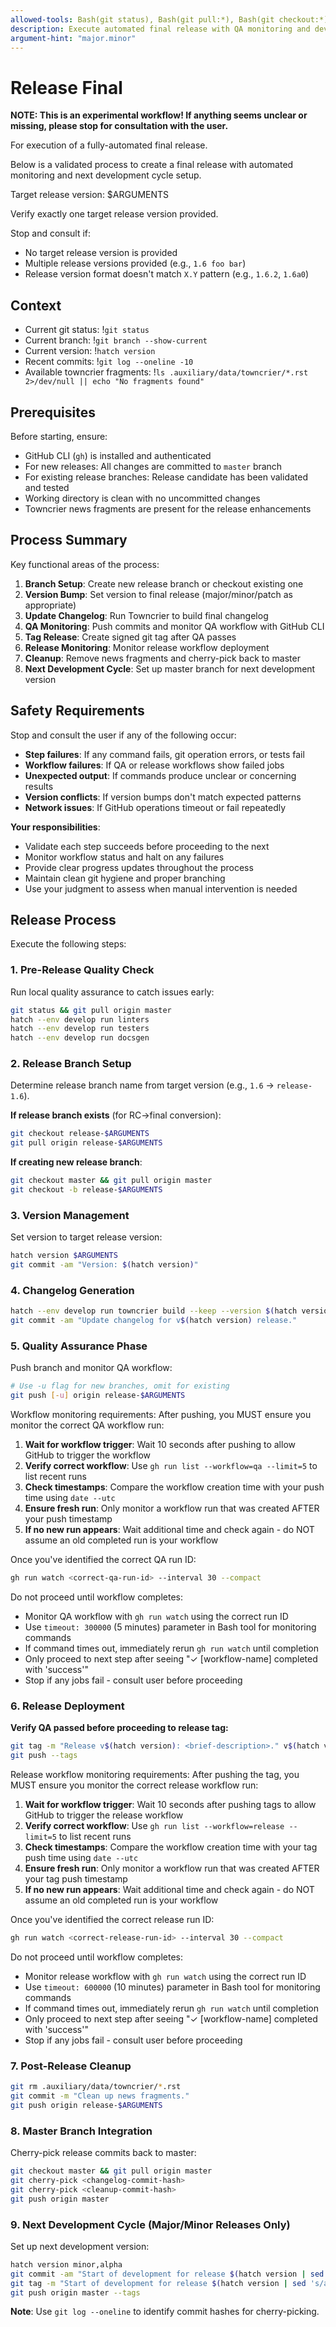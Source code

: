 ```yaml
---
allowed-tools: Bash(git status), Bash(git pull:*), Bash(git checkout:*), Bash(git add:*), Bash(git commit:*), Bash(git tag:*), Bash(git rm:*), Bash(git cherry-pick:*), Bash(git log:*), Bash(git branch:*), Bash(gh run list:*), Bash(gh run watch:*), Bash(hatch version:*), Bash(hatch --env develop run:*), Bash(echo:*), Bash(ls:*), Bash(grep:*), LS, Read
description: Execute automated final release with QA monitoring and development cycle setup
argument-hint: "major.minor"
---
```


# Release Final

**NOTE: This is an experimental workflow! If anything seems unclear or missing,
please stop for consultation with the user.**

For execution of a fully-automated final release.

Below is a validated process to create a final release with automated
monitoring and next development cycle setup.

Target release version: $ARGUMENTS

Verify exactly one target release version provided.

Stop and consult if:
- No target release version is provided
- Multiple release versions provided (e.g., `1.6 foo bar`)
- Release version format doesn't match `X.Y` pattern (e.g., `1.6.2`, `1.6a0`)

## Context

- Current git status: !`git status`
- Current branch: !`git branch --show-current`
- Current version: !`hatch version`
- Recent commits: !`git log --oneline -10`
- Available towncrier fragments: !`ls .auxiliary/data/towncrier/*.rst 2>/dev/null || echo "No fragments found"`

## Prerequisites

Before starting, ensure:
- GitHub CLI (`gh`) is installed and authenticated
- For new releases: All changes are committed to `master` branch
- For existing release branches: Release candidate has been validated and tested
- Working directory is clean with no uncommitted changes
- Towncrier news fragments are present for the release enhancements

## Process Summary

Key functional areas of the process:

1. **Branch Setup**: Create new release branch or checkout existing one
2. **Version Bump**: Set version to final release (major/minor/patch as appropriate)
3. **Update Changelog**: Run Towncrier to build final changelog
4. **QA Monitoring**: Push commits and monitor QA workflow with GitHub CLI
5. **Tag Release**: Create signed git tag after QA passes
6. **Release Monitoring**: Monitor release workflow deployment
7. **Cleanup**: Remove news fragments and cherry-pick back to master
8. **Next Development Cycle**: Set up master branch for next development version

## Safety Requirements

Stop and consult the user if any of the following occur:

- **Step failures**: If any command fails, git operation errors, or tests fail
- **Workflow failures**: If QA or release workflows show failed jobs
- **Unexpected output**: If commands produce unclear or concerning results
- **Version conflicts**: If version bumps don't match expected patterns
- **Network issues**: If GitHub operations timeout or fail repeatedly

**Your responsibilities**:
- Validate each step succeeds before proceeding to the next
- Monitor workflow status and halt on any failures
- Provide clear progress updates throughout the process
- Maintain clean git hygiene and proper branching
- Use your judgment to assess when manual intervention is needed

## Release Process

Execute the following steps:

### 1. Pre-Release Quality Check
Run local quality assurance to catch issues early:
```bash
git status && git pull origin master
hatch --env develop run linters
hatch --env develop run testers
hatch --env develop run docsgen
```

### 2. Release Branch Setup
Determine release branch name from target version (e.g., `1.6` → `release-1.6`).

**If release branch exists** (for RC→final conversion):
```bash
git checkout release-$ARGUMENTS
git pull origin release-$ARGUMENTS
```

**If creating new release branch**:
```bash
git checkout master && git pull origin master
git checkout -b release-$ARGUMENTS
```

### 3. Version Management
Set version to target release version:
```bash
hatch version $ARGUMENTS
git commit -am "Version: $(hatch version)"
```

### 4. Changelog Generation
```bash
hatch --env develop run towncrier build --keep --version $(hatch version)
git commit -am "Update changelog for v$(hatch version) release."
```

### 5. Quality Assurance Phase
Push branch and monitor QA workflow:
```bash
# Use -u flag for new branches, omit for existing
git push [-u] origin release-$ARGUMENTS
```

Workflow monitoring requirements:
After pushing, you MUST ensure you monitor the correct QA workflow run:

1. **Wait for workflow trigger**: Wait 10 seconds after pushing to allow GitHub to trigger the workflow
2. **Verify correct workflow**: Use `gh run list --workflow=qa --limit=5` to list recent runs
3. **Check timestamps**: Compare the workflow creation time with your push time using `date --utc`
4. **Ensure fresh run**: Only monitor a workflow run that was created AFTER your push timestamp
5. **If no new run appears**: Wait additional time and check again - do NOT assume an old completed run is your workflow

Once you've identified the correct QA run ID:
```bash
gh run watch <correct-qa-run-id> --interval 30 --compact
```

Do not proceed until workflow completes:
- Monitor QA workflow with `gh run watch` using the correct run ID
- Use `timeout: 300000` (5 minutes) parameter in Bash tool for monitoring commands
- If command times out, immediately rerun `gh run watch` until completion
- Only proceed to next step after seeing "✓ [workflow-name] completed with 'success'"
- Stop if any jobs fail - consult user before proceeding

### 6. Release Deployment
**Verify QA passed before proceeding to release tag:**
```bash
git tag -m "Release v$(hatch version): <brief-description>." v$(hatch version)
git push --tags
```

Release workflow monitoring requirements:
After pushing the tag, you MUST ensure you monitor the correct release workflow run:

1. **Wait for workflow trigger**: Wait 10 seconds after pushing tags to allow GitHub to trigger the release workflow
2. **Verify correct workflow**: Use `gh run list --workflow=release --limit=5` to list recent runs
3. **Check timestamps**: Compare the workflow creation time with your tag push time using `date --utc`
4. **Ensure fresh run**: Only monitor a workflow run that was created AFTER your tag push timestamp
5. **If no new run appears**: Wait additional time and check again - do NOT assume an old completed run is your workflow

Once you've identified the correct release run ID:
```bash
gh run watch <correct-release-run-id> --interval 30 --compact
```

Do not proceed until workflow completes:
- Monitor release workflow with `gh run watch` using the correct run ID
- Use `timeout: 600000` (10 minutes) parameter in Bash tool for monitoring commands
- If command times out, immediately rerun `gh run watch` until completion
- Only proceed to next step after seeing "✓ [workflow-name] completed with 'success'"
- Stop if any jobs fail - consult user before proceeding

### 7. Post-Release Cleanup
```bash
git rm .auxiliary/data/towncrier/*.rst
git commit -m "Clean up news fragments."
git push origin release-$ARGUMENTS
```

### 8. Master Branch Integration
Cherry-pick release commits back to master:
```bash
git checkout master && git pull origin master
git cherry-pick <changelog-commit-hash>
git cherry-pick <cleanup-commit-hash>
git push origin master
```

### 9. Next Development Cycle (Major/Minor Releases Only)
Set up next development version:
```bash
hatch version minor,alpha
git commit -am "Start of development for release $(hatch version | sed 's/a[0-9]*$//')."
git tag -m "Start of development for release $(hatch version | sed 's/a[0-9]*$//')." "i$(hatch version | sed 's/a[0-9]*$//')"
git push origin master --tags
```

**Note**: Use `git log --oneline` to identify commit hashes for cherry-picking.
